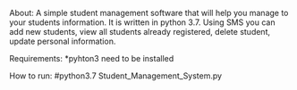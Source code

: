 About:
 	A simple student management software that will help you manage to your students information. 
 	It is written in python 3.7.
  Using SMS you can add new students, view all students already registered, delete student, update personal information.

Requirements:
        *pyhton3 need to be installed

How to run:
         #python3.7 Student_Management_System.py
